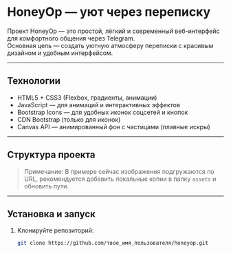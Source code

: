 # HoneyOp — уют через переписку

Проект HoneyOp — это простой, лёгкий и современный веб-интерфейс для комфортного общения через Telegram.  
Основная цель — создать уютную атмосферу переписки с красивым дизайном и удобным интерфейсом.

---

## Технологии

- HTML5 + CSS3 (Flexbox, градиенты, анимации)  
- JavaScript — для анимаций и интерактивных эффектов  
- Bootstrap Icons — для удобных иконок соцсетей и кнопок  
- CDN Bootstrap (только для иконок)  
- Canvas API — анимированный фон с частицами (плавные искры)  

---

## Структура проекта



> Примечание: В примере сейчас изображения подгружаются по URL, рекомендуется добавить локальные копии в папку `assets` и обновить пути.

---

## Установка и запуск

1. Клонируйте репозиторий:
   ```bash
   git clone https://github.com/твое_имя_пользователя/honeyop.git
